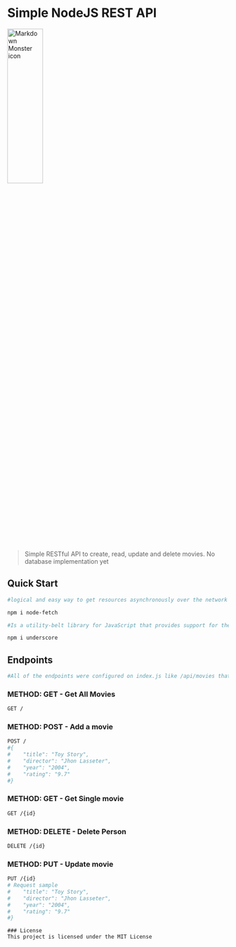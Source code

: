 # Simple NodeJS REST API
<img src="https://upload.wikimedia.org/wikipedia/commons/d/d9/Node.js_logo.svg"
     alt="Markdown Monster icon"
     alt="" width="40%" height="30%"
     class="aligncenter"
     />
> Simple RESTful API to create, read, update and delete movies. No database implementation yet
## Quick Start

``` bash
#logical and easy way to get resources asynchronously over the network

npm i node-fetch

#Is a utility-belt library for JavaScript that provides support for the usual functional suspects (each, map, reduce, filter...) without extending any core JavaScript objects.

npm i underscore
```
## Endpoints
``` bash
#All of the endpoints were configured on index.js like /api/movies that is the reason on the movies.js were only with "/"
```

### METHOD: GET - Get All Movies
``` bash
GET /
```

### METHOD: POST - Add a movie
``` bash
POST /
#{
#    "title": "Toy Story",
#    "director": "Jhon Lasseter",
#    "year": "2004",
#    "rating": "9.7"
#}
```
### METHOD: GET - Get Single movie
``` bash
GET /{id}
```

### METHOD: DELETE - Delete Person
``` bash
DELETE /{id}
```

### METHOD: PUT - Update movie
``` bash
PUT /{id}
# Request sample
#    "title": "Toy Story",
#    "director": "Jhon Lasseter",
#    "year": "2004",
#    "rating": "9.7"
#} 
```
```
### License
This project is licensed under the MIT License